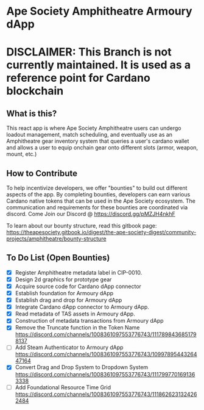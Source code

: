 # Ape Society Amphitheatre Armoury dApp

# DISCLAIMER: This Branch is not currently maintained. It is used as a reference point for Cardano blockchain #

## What is this?
This react app is where Ape Society Amphitheatre users can undergo loadout management, match scheduling, and eventually use as an Amphitheatre gear inventory system that queries a user's cardano wallet and allows a user to equip onchain gear onto different slots (armor, weapon, mount, etc.)

## How to Contribute ##
To help incentivize developers, we offer "bounties" to build out different aspects of the app. By completing bounties, developers can earn various Cardano native tokens that can be used in the Ape Society ecosystem. The communication and requirements for these bounties are coordinated via discord. Come Join our Discord @ https://discord.gg/pMZJH4nkhF

To learn about our bounty structure, read this gitbook page: https://theapesociety.gitbook.io/digest/the-ape-society-digest/community-projects/amphitheatre/bounty-structure

## To Do List (Open Bounties) ##
- [x] Register Amphitheatre metadata label in CIP-0010.
- [x] Design 2d graphics for prototype gear
- [x] Acquire source code for Cardano dApp connector
- [x] Establish foundation for Armoury dApp
- [x] Establish drag and drop for Armoury dApp
- [x] Integrate Cardano dApp connector to Armoury dApp.
- [x] Read metadata of TAS assets in Armoury dApp.
- [x] Construction of metadata transactions from Armoury dApp
- [x] Remove the Truncate function in the Token Name https://discord.com/channels/1008361097553776743/1117898436851798137
- [ ] Add Steam Authenticator to Armoury dApp https://discord.com/channels/1008361097553776743/1099789544326447164
- [x] Convert Drag and Drop System to Dropdown System https://discord.com/channels/1008361097553776743/1117997701691363338
- [ ] Add Foundational Resource Time Grid https://discord.com/channels/1008361097553776743/1118626231324262484
